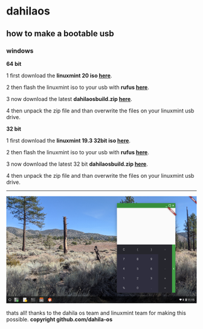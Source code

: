 # dahilaos

## how to make a bootable usb

### windows

**64 bit**

1 first download the **linuxmint 20 iso [here](https://linuxmint.com/edition.php?id=281)**.

2 then flash the linuxmint iso to your usb with **rufus [here](https://rufus.ie/)**.

3 now download the latest **dahilaosbuild.zip [here](https://github.com/HexaOneOfficial/dahilaos/releases/)**. 

4 then unpack the zip file and than overwrite the files on your linuxmint usb drive. 

**32 bit**

1 first download the **linuxmint 19.3 32bit iso [here](https://www.linuxmint.com/edition.php?id=273/)**.

2 then flash the linuxmint iso to your usb with **rufus [here](https://rufus.ie/)**.

3 now download the latest 32 bit **dahilaosbuild.zip [here](https://github.com/HexaOneOfficial/dahilaos/releases/)**. 

4 then unpack the zip file and than overwrite the files on your linuxmint usb drive. 

***
![img](https://github.com/dahlia-os/Icons/blob/master/UI-Screenshots/Pangolin-2020-23_04.png)

thats all! thanks to the dahila os team and linuxmint team for making this possible.
**copyright github.com/dahila-os**
